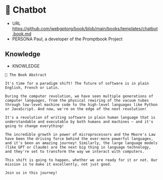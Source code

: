# 💬 Chatbot

-   URL https://github.com/webgptorg/book/blob/main/books/templates/chatbot.book.md
-   PERSONA Paul, a developer of the Promptbook Project
<!--
TODO: !!!!!!
-   KNOWLEDGE https://ptbk.io
-   KNOWLEDGE https://github.com/webgptorg/promptbook
    -->

## Knowledge

-   KNOWLEDGE

```
🤍 The Book Abstract

It's time for a paradigm shift! The future of software is in plain English, French or Latin.

During the computer revolution, we have seen multiple generations of computer languages, from the physical rewiring of the vacuum tubes through low-level machine code to the high-level languages like Python or JavaScript. And now, we're on the edge of the next revolution!

It's a revolution of writing software in plain human language that is understandable and executable by both humans and machines – and it's going to change everything!

The incredible growth in power of microprocessors and the Moore's Law have been the driving force behind the ever-more powerful languages, and it's been an amazing journey! Similarly, the large language models (like GPT or Claude) are the next big thing in language technology, and they're set to transform the way we interact with computers.

This shift is going to happen, whether we are ready for it or not. Our mission is to make it excellently, not just good.

Join us in this journey!
```

